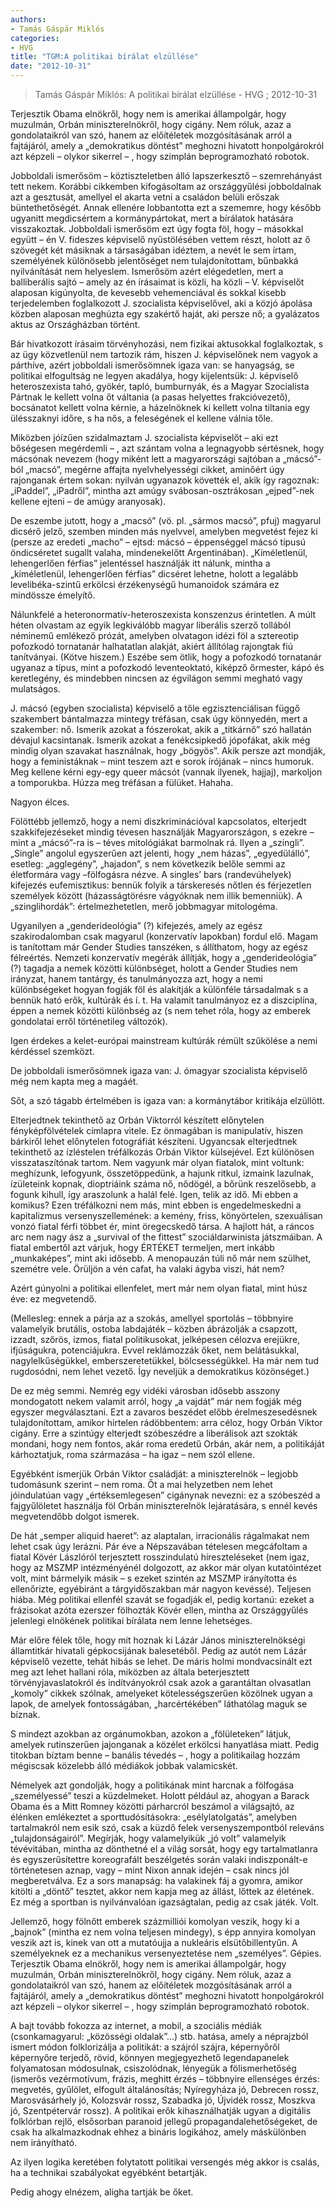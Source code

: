 ```yaml
---
authors: 
- Tamás Gáspár Miklós
categories: 
- HVG
title: "TGM:A politikai bírálat elzüllése"
date: "2012-10-31"
---
```

> Tamás Gáspár Miklós: A politikai bírálat elzüllése - HVG ; 2012-10-31

Terjesztik Obama elnökről, hogy nem is amerikai állampolgár, hogy muzulmán, Orbán miniszterelnökről, hogy cigány. Nem róluk, azaz a gondolataikról van szó, hanem az előítéletek mozgósításának arról a fajtájáról, amely a „demokratikus döntést” meghozni hivatott honpolgárokról azt képzeli – olykor sikerrel – , hogy szimplán beprogramozható robotok.

Jobboldali ismerősöm – köztiszteletben álló lapszerkesztő – szemrehányást tett nekem. Korábbi cikkemben kifogásoltam az országgyűlési jobboldalnak azt a gesztusát, amellyel el akarta vetni a családon belüli erőszak büntethetőségét. Annak ellenére lobbantotta ezt a szememre, hogy később ugyanitt megdicsértem a kormánypártokat, mert a bírálatok hatására visszakoztak. Jobboldali ismerősöm ezt úgy fogta föl, hogy – másokkal együtt – én V. fideszes képviselő nyüstölésében vettem részt, holott az ő szövegét két másiknak a társaságában idéztem, a nevét le sem írtam, személyének különösebb jelentőséget nem tulajdonítottam, bűnbakká nyilvánítását nem helyeslem. Ismerősöm azért elégedetlen, mert a balliberális sajtó – amely az én írásaimat is közli, ha közli – V. képviselőt alaposan kigúnyolta, de kevesebb vehemenciával és sokkal kisebb terjedelemben foglalkozott J. szocialista képviselővel, aki a közjó ápolása közben alaposan meghúzta egy szakértő haját, aki persze nő; a gyalázatos aktus az Országházban történt.

Bár hivatkozott írásaim törvényhozási, nem fizikai aktusokkal foglalkoztak, s az ügy közvetlenül nem tartozik rám, hiszen J. képviselőnek nem vagyok a párthíve, azért jobboldali ismerősömnek igaza van: se hanyagság, se politikai elfogultság ne legyen akadálya, hogy kijelentsük: J. képviselő heteroszexista tahó, gyökér, tapló, bumburnyák, és a Magyar Szocialista Pártnak le kellett volna őt váltania (a pasas helyettes frakcióvezető), bocsánatot kellett volna kérnie, a házelnöknek ki kellett volna tiltania egy ülésszaknyi időre, s ha nős, a feleségének el kellene válnia tőle.

Miközben jóízűen szidalmaztam J. szocialista képviselőt – aki ezt bőségesen megérdemli – , azt szántam volna a legnagyobb sértésnek, hogy mácsónak nevezem (hogy miként lett a magyarországi sajtóban a „mácsó”-ból „macsó”, megérne affajta nyelvhelyességi cikket, aminőért úgy rajonganak értem sokan: nyilván ugyanazok követték el, akik így ragoznak: „iPaddel”, „iPadről”, mintha azt amúgy svábosan-osztrákosan „ejped”-nek kellene ejteni – de amúgy aranyosak).

De eszembe jutott, hogy a „macsó” (vö. pl. „sármos macsó”, pfuj) magyarul dicsérő jelző, szemben minden más nyelvvel, amelyben megvetést fejez ki (persze az eredeti „macho” – ejtsd: mácsó – éppenséggel mácsó típusú öndicséretet sugallt valaha, mindenekelőtt Argentinában). „Kíméletlenül, lehengerlően férfias” jelentéssel használják itt nálunk, mintha a „kíméletlenül, lehengerlően férfias” dicséret lehetne, holott a legalább levelibéka-szintű erkölcsi érzékenységű humanoidok számára ez mindössze émelyítő.

Nálunkfelé a heteronormatív-heteroszexista konszenzus érintetlen. A múlt héten olvastam az egyik legkiválóbb magyar liberális szerző tollából néminemű emlékező prózát, amelyben olvatagon idézi föl a sztereotip pofozkodó tornatanár halhatatlan alakját, akiért állítólag rajongtak fiú tanítványai. (Kötve hiszem.) Eszébe sem ötlik, hogy a pofozkodó tornatanár ugyanaz a típus, mint a pofozkodó leventeoktató, kiképző őrmester, kápó és keretlegény, és mindebben nincsen az égvilágon semmi megható vagy mulatságos.

J. mácsó (egyben szocialista) képviselő a tőle egzisztenciálisan függő szakembert bántalmazza mintegy tréfásan, csak úgy könnyedén, mert a szakember: nő. Ismerik azokat a fószerokat, akik a „titkárnő” szó hallatán dévajul kacsintanak. Ismerik azokat a fenékcsipkedő jópofákat, akik még mindig olyan szavakat használnak, hogy „bögyös”. Akik persze azt mondják, hogy a feministáknak – mint teszem azt e sorok írójának – nincs humoruk. Meg kellene kérni egy-egy queer mácsót (vannak ilyenek, hajjaj), markoljon a tomporukba. Húzza meg tréfásan a fülüket. Hahaha.

Nagyon élces.

Fölöttébb jellemző, hogy a nemi diszkriminációval kapcsolatos, elterjedt szakkifejezéseket mindig tévesen használják Magyarországon, s ezekre – mint a „mácsó”-ra is – téves mitológiákat barmolnak rá. Ilyen a „szingli”. „Single” angolul egyszerűen azt jelenti, hogy „nem házas”, „egyedülálló”, esetleg: „agglegény”, „hajadon”, s nem következik belőle semmi az életformára vagy –fölfogásra nézve. A singles’ bars (randevúhelyek) kifejezés eufemisztikus: bennük folyik a társkeresés nőtlen és férjezetlen személyek között (házasságtörésre vágyóknak nem illik bemenniük). A „szinglihordák”: értelmezhetetlen, merő jobbmagyar mitologéma.

Ugyanilyen a „genderideológia” (?) kifejezés, amely az egész szakirodalomban csak magyarul (konzervatív lapokban) fordul elő. Magam is tanítottam már Gender Studies tanszéken, s állíthatom, hogy az egész félreértés. Nemzeti konzervatív megérák állítják, hogy a „genderideológia” (?) tagadja a nemek közötti különbséget, holott a Gender Studies nem irányzat, hanem tantárgy, és tanulmányozza azt, hogy a nemi különbségeket hogyan fogják föl és alakítják a különféle társadalmak s a bennük ható erők, kultúrák és í. t. Ha valamit tanulmányoz ez a diszciplína, éppen a nemek közötti különbség az (s nem tehet róla, hogy az emberek gondolatai erről történetileg változók).

Igen érdekes a kelet-európai mainstream kultúrák rémült szűkölése a nemi kérdéssel szemközt.

De jobboldali ismerősömnek igaza van: J. ómagyar szocialista képviselő még nem kapta meg a magáét.

Sőt, a szó tágabb értelmében is igaza van: a kormánytábor kritikája elzüllött.

Elterjedtnek tekinthető az Orbán Viktorról készített előnytelen fényképfölvételek címlapra vitele. Ez önmagában is manipulatív, hiszen bárkiről lehet előnytelen fotográfiát készíteni. Ugyancsak elterjedtnek tekinthető az ízléstelen tréfálkozás Orbán Viktor külsejével. Ezt különösen visszataszítónak tartom. Nem vagyunk már olyan fiatalok, mint voltunk: meghízunk, lefogyunk, összetöppedünk, a hajunk ritkul, izmaink lazulnak, ízületeink kopnak, dioptriáink száma nő, nődögél, a bőrünk reszelősebb, a fogunk kihull, így araszolunk a halál felé. Igen, telik az idő. Mi ebben a komikus? Ezen tréfálkozni nem más, mint ebben is engedelmeskedni a kapitalizmus versenyszellemének: a kemény, friss, könyörtelen, szexuálisan vonzó fiatal férfi többet ér, mint öregecskedő társa. A hajlott hát, a ráncos arc nem nagy ász a „survival of the fittest” szociáldarwinista játszmáiban. A fiatal embertől azt várjuk, hogy ÉRTÉKET termeljen, mert inkább „munkaképes”, mint aki idősebb. A menopauzán túli nő már nem szülhet, szemétre vele. Örüljön a vén cafat, ha valaki ágyba viszi, hát nem?

Azért gúnyolni a politikai ellenfelet, mert már nem olyan fiatal, mint húsz éve: ez megvetendő.

(Mellesleg: ennek a párja az a szokás, amellyel sportolás – többnyire valamelyik brutális, ostoba labdajáték – közben ábrázolják a csapzott, izzadt, szőrös, izmos, fiatal politikusokat, jelképesen célozva erejükre, ifjúságukra, potenciájukra. Evvel reklámozzák őket, nem belátásukkal, nagylelkűségükkel, emberszeretetükkel, bölcsességükkel. Ha már nem tud rugdosódni, nem lehet vezető. Így neveljük a demokratikus közönséget.)

De ez még semmi. Nemrég egy vidéki városban idősebb asszony mondogatott nekem valamit arról, hogy „a vajdát” már nem fogják még egyszer megválasztani. Ezt a zavaros beszédet előbb érelmeszesedésnek tulajdonítottam, amikor hirtelen rádöbbentem: arra céloz, hogy Orbán Viktor cigány. Erre a szintúgy elterjedt szóbeszédre a liberálisok azt szokták mondani, hogy nem fontos, akár roma eredetű Orbán, akár nem, a politikáját kárhoztatjuk, roma származása – ha igaz – nem szól ellene.

Egyébként ismerjük Orbán Viktor családját: a miniszterelnök – legjobb tudomásunk szerint – nem roma. Őt a mai helyzetben nem lehet jóindulatúan vagy „értéksemlegesen” cigánynak nevezni: ez a szóbeszéd a fajgyűlöletet használja föl Orbán miniszterelnök lejáratására, s ennél kevés megvetendőbb dolgot ismerek.

De hát „semper aliquid haeret”: az alaptalan, irracionális rágalmakat nem lehet csak úgy lerázni. Pár éve a Népszavában tételesen megcáfoltam a fiatal Kövér Lászlóról terjesztett rosszindulatú híreszteléseket (nem igaz, hogy az MSZMP intézményénél dolgozott, az akkor már olyan kutatóintézet volt, mint bármelyik másik – s ezeket szintén az MSZMP irányította és ellenőrizte, egyébiránt a tárgyidőszakban már nagyon kevéssé). Teljesen hiába. Még politikai ellenfél szavát se fogadják el, pedig kortanú: ezeket a frázisokat azóta ezerszer fölhozták Kövér ellen, mintha az Országgyűlés jelenlegi elnökének politikai bírálata nem lenne lehetséges.

Már előre félek tőle, hogy mit hoznak ki Lázár János miniszterelnökségi államtitkár hivatali gépkocsijának balesetéből. Pedig az autót nem Lázár képviselő vezette, tehát hibás se lehet. De máris holmi mondvacsinált ezt meg azt lehet hallani róla, miközben az általa beterjesztett törvényjavaslatokról és indítványokról csak azok a garantáltan olvasatlan „komoly” cikkek szólnak, amelyeket kötelességszerűen közölnek ugyan a lapok, de amelyek fontosságában, „harcértékében” láthatólag maguk se bíznak.

S mindezt azokban az orgánumokban, azokon a „fölületeken” látjuk, amelyek rutinszerűen jajonganak a közélet erkölcsi hanyatlása miatt. Pedig titokban bíztam benne – banális tévedés – , hogy a politikailag hozzám mégiscsak közelebb álló médiákok jobbak valamicskét.

Némelyek azt gondolják, hogy a politikának mint harcnak a fölfogása „személyessé” teszi a küzdelmeket. Holott például az, ahogyan a Barack Obama és a Mitt Romney közötti párharcról beszámol a világsajtó, az élénken emlékeztet a sporttudósításokra: „esélylatolgatás”, amelyben tartalmakról nem esik szó, csak a küzdő felek versenyszempontból releváns „tulajdonságairól”. Megírják, hogy valamelyikük „jó volt” valamelyik tévévitában, mintha az dönthetné el a világ sorsát, hogy egy tartalmatlanra és egyszerűsítettre koreografált beszélgetés során valaki indiszponált-e történetesen aznap, vagy – mint Nixon annak idején – csak nincs jól megberetválva. Ez a sors manapság: ha valakinek fáj a gyomra, amikor kitölti a „döntő” tesztet, akkor nem kapja meg az állást, lőttek az életének. Ez még a sportban is nyilvánvalóan igazságtalan, pedig az csak játék. Volt.

Jellemző, hogy fölnőtt emberek százmilliói komolyan veszik, hogy ki a „bajnok” (mintha ez nem volna teljesen mindegy), s épp annyira komolyan veszik azt is, kinek van ott a mutatóujja a nukleáris elsütőbillentyűn. A személyeknek ez a mechanikus versenyeztetése nem „személyes”. Gépies. Terjesztik Obama elnökről, hogy nem is amerikai állampolgár, hogy muzulmán, Orbán miniszterelnökről, hogy cigány. Nem róluk, azaz a gondolataikról van szó, hanem az előítéletek mozgósításának arról a fajtájáról, amely a „demokratikus döntést” meghozni hivatott honpolgárokról azt képzeli – olykor sikerrel – , hogy szimplán beprogramozható robotok.

A bajt tovább fokozza az internet, a mobil, a szociális médiák (csonkamagyarul: „közösségi oldalak”...) stb. hatása, amely a néprajzból ismert módon folklorizálja a politikát: a szájról szájra, képernyőről képernyőre terjedő, rövid, könnyen megjegyezhető legendapanelek folyamatosan módosulnak, csiszolódnak, lényegük a fölismerhetőség (ismerős vezérmotívum, frázis, meghitt érzés – többnyire ellenséges érzés: megvetés, gyűlölet, elfogult általánosítás; Nyíregyháza jó, Debrecen rossz, Marosvásárhely jó, Kolozsvár rossz, Szabadka jó, Újvidék rossz, Moszkva jó, Szentpétervár rossz). A politikai erők kihasználhatják ugyan a digitális folklórban rejlő, elsősorban paranoid jellegű propagandalehetőségeket, de csak ha alkalmazkodnak ehhez a bináris logikához, amely máskülönben nem irányítható.

Az ilyen logika keretében folytatott politikai versengés még akkor is csalás, ha a technikai szabályokat egyébként betartják.

Pedig ahogy elnézem, aligha tartják be őket.

